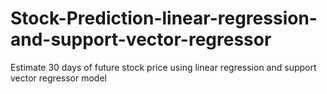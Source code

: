 # Stock-Prediction-linear-regression-and-support-vector-regressor
Estimate 30 days of future stock price using linear regression and support vector regressor model
